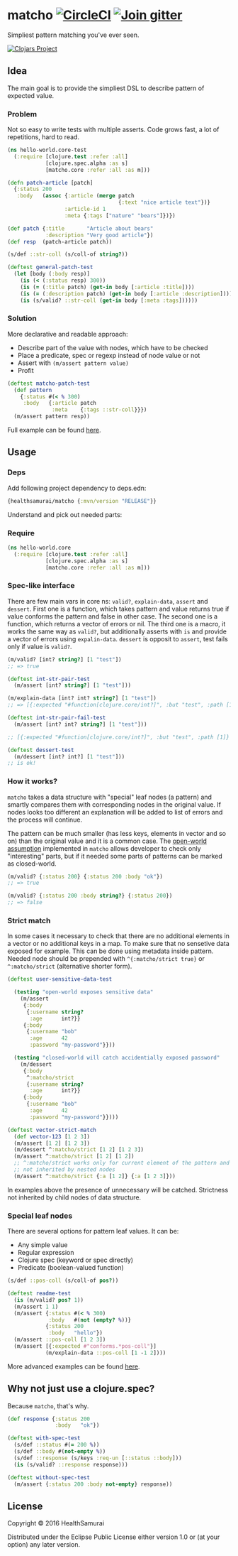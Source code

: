 # matcho [![CircleCI](https://circleci.com/gh/HealthSamurai/matcho.svg?style=shield)](https://circleci.com/gh/HealthSamurai/matcho) [![Join gitter](https://badges.gitter.im/Join%20Chat.svg)](https://gitter.im/healthsamurai/matcho)

Simpliest pattern matching you've ever seen.

[![Clojars Project](http://clojars.org/healthsamurai/matcho/latest-version.svg)](http://clojars.org/healthsamurai/matcho)

## Idea

The main goal is to provide the simpliest DSL to describe pattern of expected
value.

### Problem

Not so easy to write tests with multiple asserts. Code grows fast, a lot of
repetitions, hard to read.

```clj
(ns hello-world.core-test
  (:require [clojure.test :refer :all]
            [clojure.spec.alpha :as s]
            [matcho.core :refer :all :as m]))

(defn patch-article [patch]
  {:status 200
   :body   (assoc {:article (merge patch
                                   {:text "nice article text"})}
                  :article-id 1
                  :meta {:tags ["nature" "bears"]})})

(def patch {:title       "Article about bears"
            :description "Very good article"})
(def resp  (patch-article patch))

(s/def ::str-coll (s/coll-of string?))

(deftest general-patch-test
  (let [body (:body resp)]
    (is (< (:status resp) 300))
    (is (= (:title patch) (get-in body [:article :title])))
    (is (= (:description patch) (get-in body [:article :description])))
    (is (s/valid? ::str-coll (get-in body [:meta :tags])))))
```

### Solution

More declarative and readable approach:
* Describe part of the value with nodes, which have to be checked
* Place a predicate, spec or regexp instead of node value or not
* Assert with `(m/assert pattern value)`
* Profit

```clj
(deftest matcho-patch-test
  (def pattern
    {:status #(< % 300)
     :body   {:article patch
              :meta    {:tags ::str-coll}}})
  (m/assert pattern resp))
```

Full example can be found [here](./test/matcho/core_test.clj).

## Usage

### Deps
Add following project dependency to deps.edn:

```clj
{healthsamurai/matcho {:mvn/version "RELEASE"}}
```

Understand and pick out needed parts:

### Require

```clj
(ns hello-world.core
  (:require [clojure.test :refer :all]
            [clojure.spec.alpha :as s]
            [matcho.core :refer :all :as m]))
```

### Spec-like interface

There are few main vars in core ns: `valid?`, `explain-data`, `assert` and
`dessert`. First one is a function, which takes pattern and value returns true
if value conforms the pattern and false in other case. The second one is a
function, which returns a vector of errors or nil. The third one is a macro, it
works the same way as `valid?`, but additionally asserts with `is` and provide a
vector of errors using `expalin-data`. `dessert` is opposit to `assert`, test
fails only if value is `valid?`.

```clj
(m/valid? [int? string?] [1 "test"])
;; => true

(deftest int-str-pair-test
  (m/assert [int? string?] [1 "test"]))

(m/explain-data [int? int? string?] [1 "test"])
;; => [{:expected "#function[clojure.core/int?]", :but "test", :path [1]} {:expected "#function[clojure.core/string?--5132]", :but nil, :path [2]}]

(deftest int-str-pair-fail-test
  (m/assert [int? int? string?] [1 "test"]))

;; [{:expected "#function[clojure.core/int?]", :but "test", :path [1]} {:expected "#function[clojure.core/string?--5132]", :but nil, :path [2]}] [1 "test"] [[#function[clojure.core/int?] #function[clojure.core/int?] #function[clojure.core/string?--5132]]]

(deftest dessert-test
  (m/dessert [int? int?] [1 "test"]))
;; is ok!

```

### How it works?

`matcho` takes a data structure with "special" leaf nodes (a pattern) and
smartly compares them with corresponding nodes in the original value. If nodes
looks too different an explanation will be added to list of errors and the
process will continue.

The pattern can be much smaller (has less keys, elements in vector and so on)
than the original value and it is a common case. The [open-world
assumption](https://en.wikipedia.org/wiki/Open-world_assumption) implemented in
`matcho` allows developer to check only "interesting" parts, but if it needed
some parts of patterns can be marked as closed-world.

```clj
(m/valid? {:status 200} {:status 200 :body "ok"})
;; => true

(m/valid? {:status 200 :body string?} {:status 200})
;; => false
```

### Strict match

In some cases it necessary to check that there are no additional elements in a
vector or no additional keys in a map. To make sure that no sensetive data
exposed for example. This can be done using metadata inside pattern. Needed node
should be prepended with `^{:matcho/strict true}` or `^:matcho/strict`
(alternative shorter form).

```clj
(deftest user-sensitive-data-test

  (testing "open-world exposes sensitive data"
    (m/assert
     {:body
      {:username string?
       :age      int?}}
     {:body
      {:username "bob"
       :age      42
       :password "my-password"}}))

  (testing "closed-world will catch accidentially exposed password"
    (m/dessert
     {:body
      ^:matcho/strict
      {:username string?
       :age      int?}}
     {:body
      {:username "bob"
       :age      42
       :password "my-password"}})))

(deftest vector-strict-match
  (def vector-123 [1 2 3])
  (m/assert [1 2] [1 2 3])
  (m/dessert ^:matcho/strict [1 2] [1 2 3])
  (m/assert ^:matcho/strict [1 2] [1 2])
  ;; ^:matcho/strict works only for current element of the pattern and
  ;; not inherited by nested nodes
  (m/assert ^:matcho/strict {:a [1 2]} {:a [1 2 3]}))
```

In examples above the presence of unnecessary will be catched. Strictness not
inherited by child nodes of data structure.

### Special leaf nodes

There are several options for pattern leaf values. It can be:

* Any simple value
* Regular expression
* Clojure spec (keyword or spec directly)
* Predicate (boolean-valued function)

```clj
(s/def ::pos-coll (s/coll-of pos?))

(deftest readme-test
  (is (m/valid? pos? 1))
  (m/assert 1 1)
  (m/assert {:status #(< % 300)
             :body   #(not (empty? %))}
            {:status 200
             :body   "hello"})
  (m/assert ::pos-coll [1 2 3])
  (m/assert [{:expected #"conforms.*pos-coll"}]
            (m/explain-data ::pos-coll [1 -1 2])))
```

More advanced examples can be found [here](./test/matcho/core_test.clj).

## Why not just use a clojure.spec?

Because `matcho`, that's why.

```clj
(def response {:status 200
               :body   "ok"})

(deftest with-spec-test
  (s/def ::status #(= 200 %))
  (s/def ::body #(not-empty %))
  (s/def ::response (s/keys :req-un [::status ::body]))
  (is (s/valid? ::response response)))

(deftest without-spec-test
  (m/assert {:status 200 :body not-empty} response))
```

## License

Copyright © 2016 HealthSamurai

Distributed under the Eclipse Public License either version 1.0 or (at
your option) any later version.

